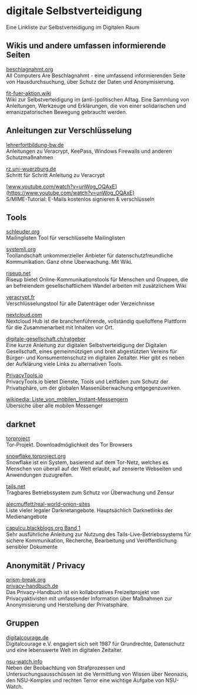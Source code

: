 # digitale Selbstverteidigung
Eine Linkliste zur Selbstverteidigung im Digitalen Raum

## Wikis und andere umfassen informierende Seiten

[beschlagnahmt.org](https://beschlagnahmt.org/)
<br>
All Computers Are Beschlagnahmt - eine umfassend informierenden Seite von Hausdurchsuchung, über Schutz der Daten und Anonymisierung.

[fit-fuer-aktion.wiki](https://www.fit-fuer-aktion.wiki/)
<br>
Wiki zur Selbstverteidigung im (anti-)politischen Alltag. Eine Sammlung von Anleitungen, Werkzeuge und Erklärungen, die von einer solidarischen und emanizpatorischen Bewegung gebraucht werden.


## Anleitungen zur Verschlüsselung
[lehrerfortbildung-bw.de](https://lehrerfortbildung-bw.de/st_digital/medienwerkstatt/dossiers/sicherheit/stickcrypt/)
<br>
Anleitungen zu Veracrypt, KeePass, Windows Firewalls und anderen Schutzmaßnahmen

[rz.uni-wuerzburg.de](https://www.rz.uni-wuerzburg.de/dienste/it-sicherheit/it-arbeitsplatzsicherheit/schritt-fuer-schritt-anleitung-veracrypt/)
<br>
Schritt für Schritt Anleitung zu Veracrypt

[www.youtube.com/watch?v=unWog_OQAxE](https://www.youtube.com/watch?v=unWog_OQAxE)
<br>
S/MIME-Tutorial: E-Mails kostenlos signieren & verschlüsseln

## Tools
[schleuder.org](https://schleuder.org/)
<br>
Mailinglisten Tool für verschlüsselte Mailinglisten

[systemli.org](https://www.systemli.org/)
<br>
Toollandschaft unkommerzieller Anbieter für datenschutzfreundliche Kommunikation. Ganz ohne Überwachung. Mit Wiki.

[riseup.net](https://riseup.net/de)
<br>
Riseup bietet Online-Kommunikationstools für Menschen und Gruppen, die an befreiendem gesellschaftlichem Wandel arbeiten mit zusätzlichem Wiki

[veracrypt.fr](https://www.veracrypt.fr/code/VeraCrypt/)
<br>
Verschlüsselungstool für alle Datenträger oder Verzeichnisse

[nextcloud.com](https://nextcloud.com/de/)
<br>
Nextcloud Hub ist die branchenführende, vollständig quelloffene Plattform für die Zusammenarbeit mit Inhalten vor Ort.

[digitale-gesellschaft.ch/ratgeber](https://www.digitale-gesellschaft.ch/ratgeber/)
<br>Eine kurze Anleitung zur digitalen Selbstverteidigung der Digitalen Gesellschaft, eines gemeinnützigen und breit abgestützten Vereins für Bürger- und Konsumenten­schutz im digitalen Zeitalter. Hier gibt es neben der Aufklärung viele Links zu alternativen Tools.

[PrivacyTools.io](https://www.privacytools.io/)
<br>
PrivacyTools.io bietet Dienste, Tools und Leitfäden zum Schutz der Privatsphäre, um der globalen Massenüberwachung entgegenzuwirken.

[wikipedia: Liste_von_mobilen_Instant-Messengern](https://de.wikipedia.org/wiki/Liste_von_mobilen_Instant-Messengern)
<br>
Übersiche über alle mobilen Messenger


## darknet
[torproject](https://www.torproject.org/)
<br>
Tor-Projekt. Downloadmöglichkeit des Tor Browsers

[snowflake.torproject.org](https://snowflake.torproject.org/)
<br>
Snowflake ist ein System, basierend auf dem Tor-Netz, welches es Menschen von überall auf der Welt erlaubt, auf zensierte Webseiten und Anwendungen zuzugreifen.

[tails.net](https://tails.net/index.de.html)
<br>
Tragbares Betriebssystem zum Schutz vor Überwachung und Zensur

[alecmuffett/real-world-onion-sites](https://github.com/alecmuffett/real-world-onion-sites)
<br>
Liste vieler legaler Darknetangebote. Hauptsächlich Darknetlinks der Medienangebote

[capulcu.blackblogs.org Band 1](https://capulcu.blackblogs.org/neue-texte/bandi/)
<br>
Sehr ausführliche Anleitung zur Nutzung des Tails-Live-Betriebssystems für sichere Kommunikation, Recherche, Bearbeitung und Veröffentlichung sensibler Dokumente

## Anonymität / Privacy
[prism-break.org](https://prism-break.org/de/)
<br>
[privacy-handbuch.de](https://privacy-handbuch.de/)
<br>
Das Privacy-Handbuch ist ein kollaboratives Freizeitprojekt von Privacyaktivisten mit umfassender Information über Maßnahmen zur Anonymisierung und Herstellung der Privatsphäre.

## Gruppen
[digitalcourage.de](https://digitalcourage.de/)
<br>
Digitalcourage e.V. engagiert sich seit 1987 für Grundrechte, Datenschutz und eine lebenswerte Welt im digitalen Zeitalter.

[nsu-watch.info](https://www.nsu-watch.info/)
<br>
Neben der Beobachtung von Strafprozessen und Untersuchungsausschüssen ist die Vermittlung von Wissen über Neonazis, den NSU-Komplex und rechten Terror eine wichtige Aufgabe von NSU-Watch.
